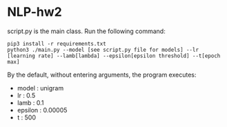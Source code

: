 # NLP-hw2

script.py is the main class. Run the following command:

```
pip3 install -r requirements.txt
python3 ./main.py --model [see script.py file for models] --lr [learning rate] --lamb[lambda] --epsilon[epsilon threshold] --t[epoch max]
```

By the default, without entering arguments, the program executes:
- model : unigram
- lr : 0.5
- lamb : 0.1
- epsilon : 0.00005
- t : 500
